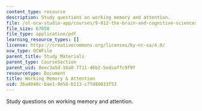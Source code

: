 ```yaml
---
content_type: resource
description: Study questions on working memory and attention.
file: /ol-ocw-studio-app/courses/9-012-the-brain-and-cognitive-sciences-ii-spring-2002/3ba4040cbae19e58b113c7fd89033f53_workingmemoryandattention.pdf
file_size: 67858
file_type: application/pdf
learning_resource_types: []
license: https://creativecommons.org/licenses/by-nc-sa/4.0/
ocw_type: OCWFile
parent_title: Study Materials
parent_type: CourseSection
parent_uid: 8eec3a5d-16a0-7711-46b2-5edcaffc9f9f
resourcetype: Document
title: Working Memory & Attention
uid: 3ba4040c-bae1-9e58-b113-c7fd89033f53
---
```

Study questions on working memory and attention.